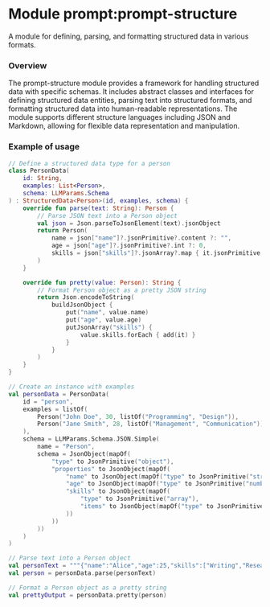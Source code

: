 # Module prompt:prompt-structure

A module for defining, parsing, and formatting structured data in various formats.

### Overview

The prompt-structure module provides a framework for handling structured data with specific schemas. It includes abstract classes and interfaces for defining structured data entities, parsing text into structured formats, and formatting structured data into human-readable representations. The module supports different structure languages including JSON and Markdown, allowing for flexible data representation and manipulation.

### Example of usage

```kotlin
// Define a structured data type for a person
class PersonData(
    id: String,
    examples: List<Person>,
    schema: LLMParams.Schema
) : StructuredData<Person>(id, examples, schema) {
    override fun parse(text: String): Person {
        // Parse JSON text into a Person object
        val json = Json.parseToJsonElement(text).jsonObject
        return Person(
            name = json["name"]?.jsonPrimitive?.content ?: "",
            age = json["age"]?.jsonPrimitive?.int ?: 0,
            skills = json["skills"]?.jsonArray?.map { it.jsonPrimitive.content } ?: emptyList()
        )
    }

    override fun pretty(value: Person): String {
        // Format Person object as a pretty JSON string
        return Json.encodeToString(
            buildJsonObject {
                put("name", value.name)
                put("age", value.age)
                putJsonArray("skills") {
                    value.skills.forEach { add(it) }
                }
            }
        )
    }
}

// Create an instance with examples
val personData = PersonData(
    id = "person",
    examples = listOf(
        Person("John Doe", 30, listOf("Programming", "Design")),
        Person("Jane Smith", 28, listOf("Management", "Communication"))
    ),
    schema = LLMParams.Schema.JSON.Simple(
        name = "Person",
        schema = JsonObject(mapOf(
            "type" to JsonPrimitive("object"),
            "properties" to JsonObject(mapOf(
                "name" to JsonObject(mapOf("type" to JsonPrimitive("string"))),
                "age" to JsonObject(mapOf("type" to JsonPrimitive("number"))),
                "skills" to JsonObject(mapOf(
                    "type" to JsonPrimitive("array"),
                    "items" to JsonObject(mapOf("type" to JsonPrimitive("string")))
                ))
            ))
        ))
    )
)

// Parse text into a Person object
val personText = """{"name":"Alice","age":25,"skills":["Writing","Research"]}"""
val person = personData.parse(personText)

// Format a Person object as a pretty string
val prettyOutput = personData.pretty(person)
```
